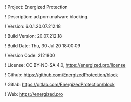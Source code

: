 ! Project: Energized Protection

! Description: ad.porn.malware blocking.

! Version: 6.0.1.20.07.212.18

! Build Version: 20.07.212.18

! Build Date: Thu, 30 Jul 20 18:00:09

! Version Code: 2121800

! License: CC BY-NC-SA 4.0, https://energized.pro/license

! Github: https://github.com/EnergizedProtection/block

! Gitlab: https://gitlab.com/EnergizedProtection/block


! Web: https://energized.pro
